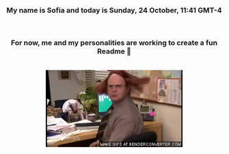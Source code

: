 


<div align="center">
<h3 >My name is Sofia and today is Sunday, 24 October, 11:41 GMT-4</h3><br>
<h3 >For now, me and my personalities are working to create a fun Readme 👋
</h3><br>
<img src='img/dwight.gif' alt='working...'/>
</div>
